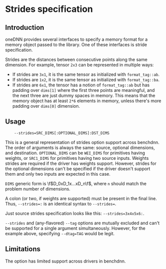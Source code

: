 # Strides specification

## Introduction
oneDNN provides several interfaces to specify a memory format for a memory
object passed to the library. One of these interfaces is stride specification.

Strides are the distances between consecutive points along the same dimension.
For example, tensor `2x3` can be represented in multiple ways:
- If strides are `3x1`, it is the same tensor as initialized with
  `format_tag::ab`.
- If strides are `1x2`, it is the same tensor as initialized with
  `format_tag::ba`.
- If strides are `6x1`, the tensor has a notion of `format_tag::ab` but has
  padding over `dims[1]` where the first three points are meaningful, and the
  next three are just dummy spaces in memory. This means that the memory object
  has at least `2*6` elements in memory, unless there's more padding over
  `dims[0]` dimension.

## Usage
```
    --strides=SRC_DIMS[:OPTIONAL_DIMS]:DST_DIMS
```

This is a general representation of strides option support across benchdnn.
The order of arguments is always the same: source, optional dimensions, and
destination. `OPTIONAL_DIMS` can be `WEI_DIMS` for primitives having weights, or
`SRC1_DIMS` for primitives having two source inputs. Weights strides are
required if the driver has weights support. However, strides for the optional
dimensions can't be specified if the driver doesn't support them and only two
inputs are expected in this case.

`DIMS` generic form is \f$D_0xD_1x...xD_n\f$, where `n` should match the problem
number of dimensions.

A colon (or two, if weights are supported) must be present in the final line.
Thus, `--strides=:` is an identical syntax to `--strides=`.

Just source strides specification looks like this: `--strides=3x4x5x6:`.

`--strides` and (any-flavored) `--tag` options are mutually excluded and can't
be supported for a single argument simultaneously. However, for the example
above, specifying `--dtag=TAG` would be legit.

## Limitations

The option has limited support across drivers in benchdnn.
